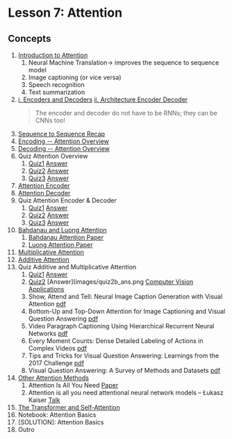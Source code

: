 # Lesson 7: Attention

## Concepts

1. [Introduction to Attention](https://www.youtube.com/watch?time_continue=260&v=NCn97L5WbCY)
	1. Neural Machine Translation-> improves the sequence to sequence model
	1. Image captioning (or vice versa)
	1. Speech recognition
	1. Text summarization
1. [i. Encoders and Decoders](https://www.youtube.com/watch?v=tDJBDwriJYQ) [ii. Architecture Encoder Decoder](https://www.youtube.com/watch?time_continue=4&v=dkHdEAJnV_w)
	> The encoder and decoder do not have to be RNNs; they can be CNNs too!
1. [Sequence to Sequence Recap](https://www.youtube.com/watch?time_continue=2&v=MRPHIPR0pGE)
1. [Encoding -- Attention Overview](https://www.youtube.com/watch?v=IctAnMaVUKc)
1. [Decoding -- Attention Overview](https://www.youtube.com/watch?v=DJxiPd585GY)
1. Quiz Attention Overview
	1. [Quiz1](images/quiz1.png) [Answer](images/quiz1_ans.png)
	1. [Quiz2](images/quiz2.png) [Answer](images/quiz2_ans.png)
	1. [Quiz3](images/quiz3.png) [Answer](images/quiz3_ans.png)
1. [Attention Encoder](https://www.youtube.com/watch?v=sphe9LDT4rA)
1. [Attention Decoder](https://www.youtube.com/watch?v=5mMz6nN9_Ss)
1. Quiz Attention Encoder & Decoder
	1. [Quiz1](images/quiz1a.png) [Answer](images/quiz1a_ans.png)
	1. [Quiz2](images/quiz2a.png) [Answer](images/quiz2a_ans.png)
	1. [Quiz3](images/quiz3a.png) [Answer](images/quiz3a_ans.png)
1. [Bahdanau and Luong Attention](https://www.youtube.com/watch?time_continue=5&v=2eqIUDjefNg)
	1. [Bahdanau Attention Paper](https://arxiv.org/abs/1409.0473)
	1. [Luong Attention Paper](https://arxiv.org/abs/1508.04025)
1. [Multiplicative Attention](https://www.youtube.com/watch?time_continue=18&v=1-OwCgrx1eQ)
1. [Additive Attention](https://www.youtube.com/watch?time_continue=6&v=93VfVWZ-IvY)
1. Quiz Additive and Multiplicative Attention
	1. [Quiz1](images/quiz1b.png) [Answer](images/quiz1b_ans.png)
	1. [Quiz2](images/quiz2b.png) [Answer](images/quiz2b_ans.png
[Computer Vision Applications](https://www.youtube.com/watch?v=bhWwc4BYTYc)
	1. Show, Attend and Tell: Neural Image Caption Generation with Visual Attention [pdf](https://arxiv.org/pdf/1502.03044.pdf)
	1. Bottom-Up and Top-Down Attention for Image Captioning and Visual Question Answering [pdf](https://arxiv.org/pdf/1707.07998.pdf)
	1. Video Paragraph Captioning Using Hierarchical Recurrent Neural Networks [pdf](https://www.cv-foundation.org/openaccess/content_cvpr_2016/app/S19-04.pdf)
	1. Every Moment Counts: Dense Detailed Labeling of Actions in Complex Videos [pdf](https://arxiv.org/pdf/1507.05738.pdf)
	1. Tips and Tricks for Visual Question Answering: Learnings from the 2017 Challenge [pdf](https://arxiv.org/pdf/1708.02711.pdf)
	1. Visual Question Answering: A Survey of Methods and Datasets [pdf](https://arxiv.org/pdf/1607.05910.pdf)
1. [Other Attention Methods](https://www.youtube.com/watch?time_continue=1&v=VmsR9FVpQiM)
	1. Attention Is All You Need [Paper](https://arxiv.org/abs/1706.03762)
	1. Attention is all you need attentional neural network models – Łukasz Kaiser [Talk](https://www.youtube.com/watch?v=rBCqOTEfxvg)
1. [The Transformer and Self-Attention](https://www.youtube.com/watch?v=F-XN72bQiMQ)
1. Notebook: Attention Basics
1. [SOLUTION]: Attention Basics
1. Outro



